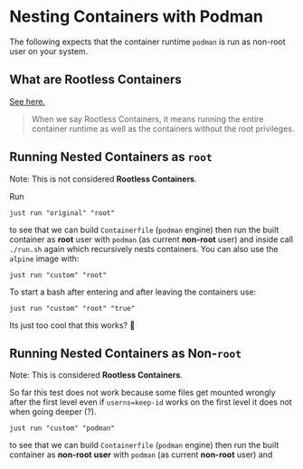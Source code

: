 # Nesting Containers with Podman

The following expects that the container runtime `podman` is run as non-root
user on your system.

## What are Rootless Containers

[See here.](https://rootlesscontaine.rs/#what-are-rootless-containers-and-what-are-not)

> When we say Rootless Containers, it means running the entire container runtime
> as well as the containers without the root privileges.

## Running Nested Containers as `root`

Note: This is not considered **Rootless Containers**.

Run

```shell
just run "original" "root"
```

to see that we can build `Containerfile` (`podman` engine) then run the built
container as **root** user with `podman` (as current **non-root** user) and
inside call `./run.sh` again which recursively nests containers. You can also
use the `alpine` image with:

```shell
just run "custom" "root"
```

To start a bash after entering and after leaving the containers use:

```shell
just run "custom" "root" "true"
```

Its just too cool that this works? 🤣

## Running Nested Containers as Non-`root`

Note: This is considered **Rootless Containers**.

So far this test does not work because some files get mounted wrongly after the
first level even if `userns=keep-id` works on the first level it does not when
going deeper (?).

```shell
just run "custom" "podman"
```

to see that we can build `Containerfile` (`podman` engine) then run the built
container as **non-root user** with `podman` (as current **non-root** user) and
